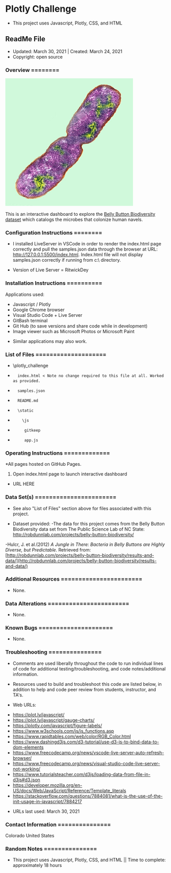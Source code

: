 # Plotly Challenge
* This project uses Javascript, Plotly, CSS, and HTML

## ReadMe File
* Updated: March 30, 2021 | Created: March 24, 2021
* Copyright: open source



### Overview ========
![Bacteria by filterforge.com](bacteria.jpg)

This is an interactive dashboard to explore the [Belly Button Biodiversity dataset](http://robdunnlab.com/projects/belly-button-biodiversity/) which catalogs the microbes that colonize human navels.




### Configuration Instructions ========
* I installed LiveServer in VSCode in order to render the index.html page correctly and pull the samples.json data through the browser at URL: http://127.0.0.1:5500/index.html. Index.html file will not display samples.json correctly if running from c:\ directory.

* Version of Live Server = RitwickDey



### Installation Instructions ==========
Applications used:

- Javascript / Plotly
- Google Chrome browser
- Visual Studio Code + Live Server
- GitBash terminal
- Git Hub (to save versions and share code while in development)
- Image viewer such as Microsoft Photos or Microsoft Paint
* Similar applications may also work.



### List of Files ====================
- \plotly_challenge
-       index.html < Note no change required to this file at all. Worked as provided.
-       samples.json
-       README.md
-       \static
-         \js
-          gitkeep
-          app.js  



### Operating Instructions =============
*All pages hosted on GitHub Pages.

1. Open index.html page to launch interactive dashboard
- URL HERE




### Data Set(s) =======================
* See also "List of Files" section above for files associated with this project.

* Dataset provided: 
-The data for this project comes from the Belly Button Biodiversity data set from The Public Science Lab of NC State: http://robdunnlab.com/projects/belly-button-biodiversity/

-Hulcr, J. et al.(2012) _A Jungle in There: Bacteria in Belly Buttons are Highly Diverse, but Predictable_. Retrieved from: [http://robdunnlab.com/projects/belly-button-biodiversity/results-and-data/](http://robdunnlab.com/projects/belly-button-biodiversity/results-and-data/)


### Additional Resources =======================
* None.


###  Data Alterations =======================
* None.


###  Known Bugs =====================
* None.


### Troubleshooting ===============
* Comments are used liberally throughout the code to run individual lines of code for additional testing/troubleshooting, and code notes/additional information.

* Resources used to build and troubleshoot this code are listed below, in addition to help and code peer review from students, instructor, and TA's.

* Web URLs:
- https://plot.ly/javascript/
- https://plot.ly/javascript/gauge-charts/
- https://plotly.com/javascript/figure-labels/
- https://www.w3schools.com/js/js_functions.asp
- https://www.rapidtables.com/web/color/RGB_Color.html
- https://www.dashingd3js.com/d3-tutorial/use-d3-js-to-bind-data-to-dom-elements
- https://www.freecodecamp.org/news/vscode-live-server-auto-refresh-browser/
- https://www.freecodecamp.org/news/visual-studio-code-live-server-not-working/
- https://www.tutorialsteacher.com/d3js/loading-data-from-file-in-d3js#d3.json
- https://developer.mozilla.org/en-US/docs/Web/JavaScript/Reference/Template_literals
- https://stackoverflow.com/questions/7884081/what-is-the-use-of-the-init-usage-in-javascript/7884217

* URLs last used: March 30, 2021


###  Contact Information ===============
Colorado   United States


### Random Notes ===============
* This project uses Javascript, Plotly, CSS, and HTML  ||  Time to complete: approximately 18 hours
